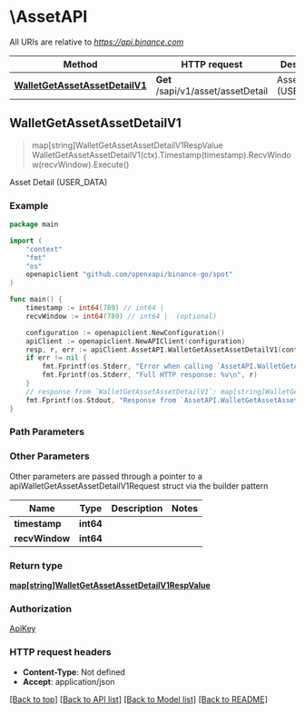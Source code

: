 # \AssetAPI

All URIs are relative to *https://api.binance.com*

Method | HTTP request | Description
------------- | ------------- | -------------
[**WalletGetAssetAssetDetailV1**](AssetAPI.md#WalletGetAssetAssetDetailV1) | **Get** /sapi/v1/asset/assetDetail | Asset Detail (USER_DATA)



## WalletGetAssetAssetDetailV1

> map[string]WalletGetAssetAssetDetailV1RespValue WalletGetAssetAssetDetailV1(ctx).Timestamp(timestamp).RecvWindow(recvWindow).Execute()

Asset Detail (USER_DATA)



### Example

```go
package main

import (
	"context"
	"fmt"
	"os"
	openapiclient "github.com/openxapi/binance-go/spot"
)

func main() {
	timestamp := int64(789) // int64 | 
	recvWindow := int64(789) // int64 |  (optional)

	configuration := openapiclient.NewConfiguration()
	apiClient := openapiclient.NewAPIClient(configuration)
	resp, r, err := apiClient.AssetAPI.WalletGetAssetAssetDetailV1(context.Background()).Timestamp(timestamp).RecvWindow(recvWindow).Execute()
	if err != nil {
		fmt.Fprintf(os.Stderr, "Error when calling `AssetAPI.WalletGetAssetAssetDetailV1``: %v\n", err)
		fmt.Fprintf(os.Stderr, "Full HTTP response: %v\n", r)
	}
	// response from `WalletGetAssetAssetDetailV1`: map[string]WalletGetAssetAssetDetailV1RespValue
	fmt.Fprintf(os.Stdout, "Response from `AssetAPI.WalletGetAssetAssetDetailV1`: %v\n", resp)
}
```

### Path Parameters



### Other Parameters

Other parameters are passed through a pointer to a apiWalletGetAssetAssetDetailV1Request struct via the builder pattern


Name | Type | Description  | Notes
------------- | ------------- | ------------- | -------------
 **timestamp** | **int64** |  | 
 **recvWindow** | **int64** |  | 

### Return type

[**map[string]WalletGetAssetAssetDetailV1RespValue**](WalletGetAssetAssetDetailV1RespValue.md)

### Authorization

[ApiKey](../README.md#ApiKey)

### HTTP request headers

- **Content-Type**: Not defined
- **Accept**: application/json

[[Back to top]](#) [[Back to API list]](../README.md#documentation-for-api-endpoints)
[[Back to Model list]](../README.md#documentation-for-models)
[[Back to README]](../README.md)

